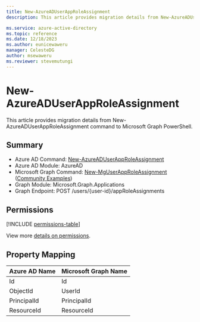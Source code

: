 ```yaml
---
title: New-AzureADUserAppRoleAssignment
description: This article provides migration details from New-AzureADUserAppRoleAssignment command to Microsoft Graph PowerShell.

ms.service: azure-active-directory
ms.topic: reference
ms.date: 12/18/2023
ms.author: eunicewaweru
manager: CelesteDG
author: msewaweru
ms.reviewer: stevemutungi
---
```


# New-AzureADUserAppRoleAssignment

This article provides migration details from New-AzureADUserAppRoleAssignment command to Microsoft Graph PowerShell.

## Summary

+ Azure AD Command: [New-AzureADUserAppRoleAssignment](/powershell/module/azuread/new-azureaduserapproleassignment)
+ Azure AD Module: AzureAD
+ Microsoft Graph Command: [New-MgUserAppRoleAssignment](/powershell/module/microsoft.graph.applications/new-mguserapproleassignment) ([Community Examples](https://github.com/orgs/msgraph/discussions?discussions_q=New-MgUserAppRoleAssignment))
+ Graph Module: Microsoft.Graph.Applications
+ Graph Endpoint: POST /users/{user-id}/appRoleAssignments

## Permissions

[!INCLUDE [permissions-table](~/graphref/api-reference/v1.0/includes/permissions/user-post-approleassignments-permissions.md)]

View more [details on permissions](/graph/api/user-post-approleassignments#permissions).

## Property Mapping

|Azure AD Name|Microsoft Graph Name|
|---|---|
|Id|Id|
|ObjectId|UserId|
|PrincipalId|PrincipalId|
|ResourceId|ResourceId|